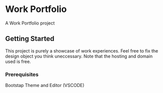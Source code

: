 # Work Portfolio
A Work Portfolio project

## Getting Started
This project is purely a showcase of work experiences. Feel free to fix the design object you think uneccessary.
Note that the hosting and domain used is free.

### Prerequisites
Bootstap Theme and Editor (VSCODE)
